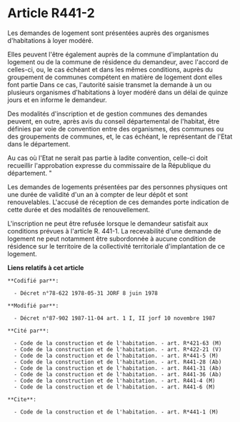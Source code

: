 # Article R441-2

Les demandes de logement sont présentées auprès des organismes d'habitations à loyer modéré.

Elles peuvent l'être également auprès de la commune d'implantation du logement ou de la commune de résidence du demandeur,
avec l'accord de celles-ci, ou, le cas échéant et dans les mêmes conditions, auprès du groupement de communes compétent en
matière de logement dont elles font partie Dans ce cas, l'autorité saisie transmet la demande à un ou plusieurs organismes
d'habitations à loyer modéré dans un délai de quinze jours et en informe le demandeur.

Des modalités d'inscription et de gestion communes des demandes peuvent, en outre, après avis du conseil départemental de
l'habitat, être définies par voie de convention entre des organismes, des communes ou des groupements de communes, et, le cas
échéant, le représentant de l'Etat dans le département.

Au cas où l'Etat ne serait pas partie à ladite convention, celle-ci doit recueillir l'approbation expresse du commissaire de
la République du département. "

Les demandes de logements présentées par des personnes physiques ont une durée de validité d'un an à compter de leur dépôt et
sont renouvelables. L'accusé de réception de ces demandes porte indication de cette durée et des modalités de renouvellement.

L'inscription ne peut être refusée lorsque le demandeur satisfait aux conditions prévues à l'article R. 441-1. La
recevabilité d'une demande de logement ne peut notamment être subordonnée à aucune condition de résidence sur le territoire
de la collectivité territoriale d'implantation de ce logement.

**Liens relatifs à cet article**

	**Codifié par**:

	  - Décret n°78-622 1978-05-31 JORF 8 juin 1978

	**Modifié par**:

	  - Décret n°87-902 1987-11-04 art. 1 I, II jorf 10 novembre 1987

	**Cité par**:

	  - Code de la construction et de l'habitation. - art. R*421-63 (M)
	  - Code de la construction et de l'habitation. - art. R*422-21 (V)
	  - Code de la construction et de l'habitation. - art. R*441-5 (M)
	  - Code de la construction et de l'habitation. - art. R441-28 (Ab)
	  - Code de la construction et de l'habitation. - art. R441-31 (Ab)
	  - Code de la construction et de l'habitation. - art. R441-36 (Ab)
	  - Code de la construction et de l'habitation. - art. R441-4 (M)
	  - Code de la construction et de l'habitation. - art. R441-6 (M)

	**Cite**:

	  - Code de la construction et de l'habitation. - art. R*441-1 (M)
